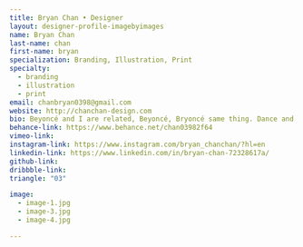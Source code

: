 ```yaml
---
title: Bryan Chan • Designer
layout: designer-profile-imagebyimages
name: Bryan Chan
last-name: chan
first-name: bryan
specialization: Branding, Illustration, Print
specialty:
  - branding
  - illustration
  - print
email: chanbryan0398@gmail.com
website: http://chanchan-design.com
bio: Beyoncé and I are related, Beyoncé, Bryoncé same thing. Dance and Design is what I do with my life!
behance-link: https://www.behance.net/chan03982f64
vimeo-link:
instagram-link: https://www.instagram.com/bryan_chanchan/?hl=en
linkedin-link: https://www.linkedin.com/in/bryan-chan-72328617a/
github-link:
dribbble-link:
triangle: "03"

image:
  - image-1.jpg
  - image-3.jpg
  - image-4.jpg

---
```


